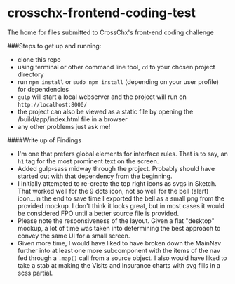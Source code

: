 # crosschx-frontend-coding-test
The home for files submitted to CrossChx's front-end coding challenge

###Steps to get up and running:
* clone this repo
* using terminal or other command line tool, `cd` to your chosen project directory
* run `npm install` or `sudo npm install` (depending on your user profile) for dependencies
* `gulp` will start a local webserver and the project will run on `http://localhost:8000/`
* the project can also be viewed as a static file by opening the /build/app/index.html file in a browser
* any other problems just ask me!


####Write up of Findings
* I'm one that prefers global elements for interface rules. That is to say, an `h1` tag for the most prominent text on the screen.
* Added gulp-sass midway through the project. Probably should have started out with that dependency from the beginning.
* I initially attempted to re-create the top right icons as svgs in Sketch. That worked well for the 9 dots icon, not so well for the bell (alert) icon...in the end to save time I exported the bell as a small png from the provided mockup. I don't think it looks great, but in most cases it would be considered FPO until a better source file is provided.
* Please note the responsiveness of the layout. Given a flat "desktop" mockup, a lot of time was taken into determining the best approach to convey the same UI for a small screen.
* Given more time, I would have liked to have broken down the MainNav further into at least one more subcomponent with the items of the nav fed through a `.map()` call from a source object. I also would have liked to take a stab at making the Visits and Insurance charts with svg fills in a scss partial. 
